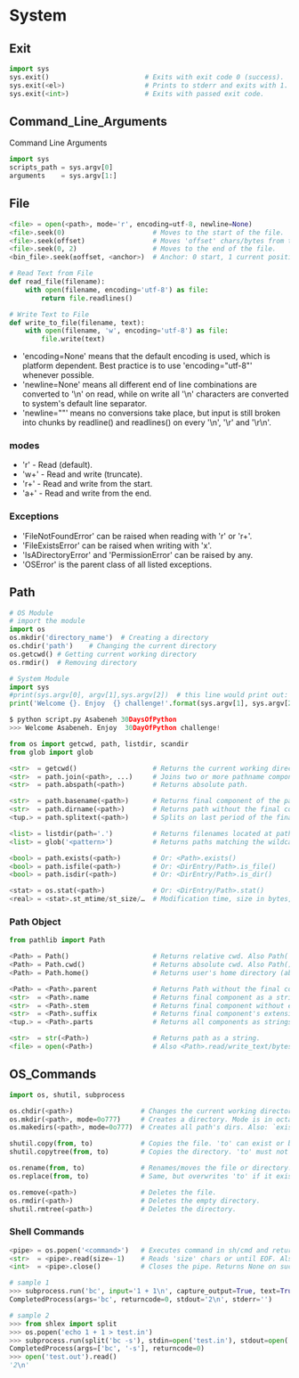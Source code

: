 # System

## Exit

```py
import sys
sys.exit()                        # Exits with exit code 0 (success).
sys.exit(<el>)                    # Prints to stderr and exits with 1.
sys.exit(<int>)                   # Exits with passed exit code.
```


## Command_Line_Arguments

Command Line Arguments

```py
import sys
scripts_path = sys.argv[0]
arguments    = sys.argv[1:]
```

## File

```py
<file> = open(<path>, mode='r', encoding=utf-8, newline=None)
<file>.seek(0)                      # Moves to the start of the file.
<file>.seek(offset)                 # Moves 'offset' chars/bytes from the start.
<file>.seek(0, 2)                   # Moves to the end of the file.
<bin_file>.seek(±offset, <anchor>)  # Anchor: 0 start, 1 current position, 2 end.

# Read Text from File
def read_file(filename):
    with open(filename, encoding='utf-8') as file:
        return file.readlines()

# Write Text to File
def write_to_file(filename, text):
    with open(filename, 'w', encoding='utf-8') as file:
        file.write(text)
```

* 'encoding=None' means that the default encoding is used, which is platform dependent. Best practice is to use 'encoding="utf-8"' whenever possible.
* 'newline=None' means all different end of line combinations are converted to '\n' on read, while on write all '\n' characters are converted to system's default line separator.
* 'newline=""' means no conversions take place, but input is still broken into chunks by readline() and readlines() on every '\n', '\r' and '\r\n'.

### modes
* 'r' - Read (default).
* 'w+' - Read and write (truncate).
* 'r+' - Read and write from the start.
* 'a+' - Read and write from the end.

### Exceptions
* 'FileNotFoundError' can be raised when reading with 'r' or 'r+'.
* 'FileExistsError' can be raised when writing with 'x'.
* 'IsADirectoryError' and 'PermissionError' can be raised by any.
* 'OSError' is the parent class of all listed exceptions.


## Path


```py
# OS Module
# import the module
import os
os.mkdir('directory_name')  # Creating a directory
os.chdir('path')    # Changing the current directory
os.getcwd() # Getting current working directory
os.rmdir()  # Removing directory

# System Module
import sys
#print(sys.argv[0], argv[1],sys.argv[2])  # this line would print out: filename argument1 argument2
print('Welcome {}. Enjoy  {} challenge!'.format(sys.argv[1], sys.argv[2]))

$ python script.py Asabeneh 30DaysOfPython
>>> Welcome Asabeneh. Enjoy  30DayOfPython challenge! 
```


```py
from os import getcwd, path, listdir, scandir
from glob import glob

<str>  = getcwd()                   # Returns the current working directory.
<str>  = path.join(<path>, ...)     # Joins two or more pathname components.
<str>  = path.abspath(<path>)       # Returns absolute path.

<str>  = path.basename(<path>)      # Returns final component of the path.
<str>  = path.dirname(<path>)       # Returns path without the final component.
<tup.> = path.splitext(<path>)      # Splits on last period of the final component.

<list> = listdir(path='.')          # Returns filenames located at path.
<list> = glob('<pattern>')          # Returns paths matching the wildcard pattern.

<bool> = path.exists(<path>)        # Or: <Path>.exists()
<bool> = path.isfile(<path>)        # Or: <DirEntry/Path>.is_file()
<bool> = path.isdir(<path>)         # Or: <DirEntry/Path>.is_dir()

<stat> = os.stat(<path>)            # Or: <DirEntry/Path>.stat()
<real> = <stat>.st_mtime/st_size/…  # Modification time, size in bytes, …
```

### Path Object

```py
from pathlib import Path

<Path> = Path()                     # Returns relative cwd. Also Path('.').
<Path> = Path.cwd()                 # Returns absolute cwd. Also Path().resolve().
<Path> = Path.home()                # Returns user's home directory (absolute).

<Path> = <Path>.parent              # Returns Path without the final component.
<str>  = <Path>.name                # Returns final component as a string.
<str>  = <Path>.stem                # Returns final component without extension.
<str>  = <Path>.suffix              # Returns final component's extension.
<tup.> = <Path>.parts               # Returns all components as strings.

<str>  = str(<Path>)                # Returns path as a string.
<file> = open(<Path>)               # Also <Path>.read/write_text/bytes().
```


## OS_Commands

```py
import os, shutil, subprocess

os.chdir(<path>)                 # Changes the current working directory.
os.mkdir(<path>, mode=0o777)     # Creates a directory. Mode is in octal.
os.makedirs(<path>, mode=0o777)  # Creates all path's dirs. Also: `exist_ok=False`.

shutil.copy(from, to)            # Copies the file. 'to' can exist or be a dir.
shutil.copytree(from, to)        # Copies the directory. 'to' must not exist.

os.rename(from, to)              # Renames/moves the file or directory.
os.replace(from, to)             # Same, but overwrites 'to' if it exists.

os.remove(<path>)                # Deletes the file.
os.rmdir(<path>)                 # Deletes the empty directory.
shutil.rmtree(<path>)            # Deletes the directory.
```

### Shell Commands

```py
<pipe> = os.popen('<command>')   # Executes command in sh/cmd and returns its stdout pipe.
<str>  = <pipe>.read(size=-1)    # Reads 'size' chars or until EOF. Also readline/s().
<int>  = <pipe>.close()          # Closes the pipe. Returns None on success, int on error.

# sample 1
>>> subprocess.run('bc', input='1 + 1\n', capture_output=True, text=True)
CompletedProcess(args='bc', returncode=0, stdout='2\n', stderr='')

# sample 2
>>> from shlex import split
>>> os.popen('echo 1 + 1 > test.in')
>>> subprocess.run(split('bc -s'), stdin=open('test.in'), stdout=open('test.out', 'w'))
CompletedProcess(args=['bc', '-s'], returncode=0)
>>> open('test.out').read()
'2\n'
```
